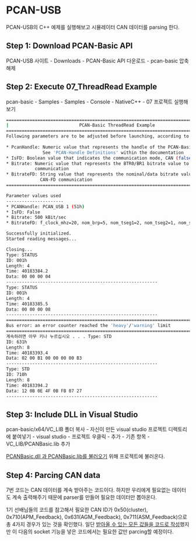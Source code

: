 # PCAN-USB
PCAN-USB의 C++ 예제를 실행해보고 시뮬레이터 CAN 데이터를 parsing 한다.

## Step 1: Download PCAN-Basic API

PCAN-USB 사이트 - Downloads - PCAN-Basic API 다운로드 - pcan-basic 압축 해제

## Step 2: Execute 07_ThreadRead Example

pcan-basic - Samples - Samples - Console - NativeC++ - 07 프로젝트 실행해보기

```bash
=========================================================================================
|                           PCAN-Basic ThreadRead Example                                |
=========================================================================================
Following parameters are to be adjusted before launching, according to the hardware used |
                                                                                         |
* PcanHandle: Numeric value that represents the handle of the PCAN-Basic channel to use. |
              See 'PCAN-Handle Definitions' within the documentation                     |
* IsFD: Boolean value that indicates the communication mode, CAN (false) or CAN-FD (true)|
* Bitrate: Numeric value that represents the BTR0/BR1 bitrate value to be used for CAN   |
           communication                                                                 |
* BitrateFD: String value that represents the nominal/data bitrate value to be used for  |
             CAN-FD communication                                                        |
=========================================================================================

Parameter values used
----------------------
* PCANHandle: PCAN_USB 1 (51h)
* IsFD: False
* Bitrate: 500 kBit/sec
* BitrateFD: f_clock_mhz=20, nom_brp=5, nom_tseg1=2, nom_tseg2=1, nom_sjw=1, data_brp=2, data_tseg1=3, data_tseg2=1, data_sjw=1

Successfully initialized.
Started reading messages...

Closing...
Type: STATUS
ID: 001h
Length: 4
Time: 40183384.2
Data: 00 00 00 04
----------------------------------------------------------
Type: STATUS
ID: 001h
Length: 4
Time: 40183385.5
Data: 00 00 00 08
----------------------------------------------------------
=========================================================================================
Bus error: an error counter reached the 'heavy'/'warning' limit
=========================================================================================
계속하려면 아무 키나 누르십시오 . . . Type: STD
ID: 631h
Length: 8
Time: 40183393.4
Data: 02 00 B1 00 00 00 00 B3
----------------------------------------------------------
Type: STD
ID: 710h
Length: 8
Time: 40183394.2
Data: 12 0B 0E 4F 0B FB 07 27
----------------------------------------------------------
```

## Step 3: Include DLL in Visual Studio

pcan-basic/x64/VC_LIB 폴더 복사 - 자신이 만든 visual studio 프로젝트 디렉토리에 붙여넣기 - visual studio - 프로젝트 우클릭 - 추가 - 기존 항목 - VC_LIB/PCANBasic.lib 추가

[PCANBasic.dll 과 PCANBasic.lib를 불러오기](https://biji-jjigae.tistory.com/48) 위해 프로젝트에 불러온다.

## Step 4: Parcing CAN data

7번 코드는 CAN 데이터를 계속 받아주는 코드이다. 하지만 우리에게 필요없는 데이터도 계속 출력해주기 때문에 parser를 만들어 필요한 데이터만 뽑아온다.

1기 선배님들의 코드를 참고해서 필요한 CAN ID가 0x50(cluster), 0x710(APM_Feedback), 0x631(AGM_Feedback), 0x711(ASM_Feedback)으로 총 4가지 경우가 있는 것을 확인했다. 일단 [받아올 수 있는 모든 값들을 코드로 작성](/pcan-usb/pcan-basic-examaple/pcan-basic-examaple/ThreadRead.cpp)했지만 이 다음의 socket 기능을 넣은 코드에서는 필요한 값만 parcing할 예정이다.